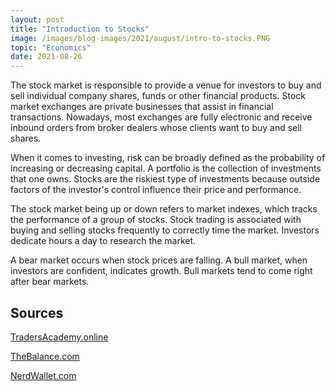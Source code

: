 ```yaml
---
layout: post
title: "Introduction to Stocks"
image: /images/blog-images/2021/august/intro-to-stocks.PNG
topic: "Economics"
date: 2021-08-26
---
```


The stock market is responsible to provide a venue for investors to buy and sell individual company shares, funds or other financial products. Stock market exchanges are private businesses that assist in financial transactions. Nowadays, most exchanges are fully electronic and receive inbound orders from broker dealers whose clients want to buy and sell shares.

When it comes to investing, risk can be broadly defined as the probability of increasing or decreasing capital. A portfolio is the collection of investments that one owns. Stocks are the riskiest type of investments because outside factors of the investor's control influence their price and performance.

The stock market being up or down refers to market indexes, which tracks the performance of a group of stocks. Stock trading is associated with buying and selling stocks frequently to correctly time the market. Investors dedicate hours a day to research the market.

A bear market occurs when stock prices are falling. A bull market, when investors are confident, indicates growth. Bull markets tend to come right after bear markets.

## Sources

[TradersAcademy.online](https://tradersacademy.online/trading-topics/equities/lesson-intro-to-stocks)

[TheBalance.com](https://www.thebalance.com/introduction-to-stocks-3141368)

[NerdWallet.com](https://www.nerdwallet.com/article/investing/stock-market-basics-everything-beginner-investors-know)
